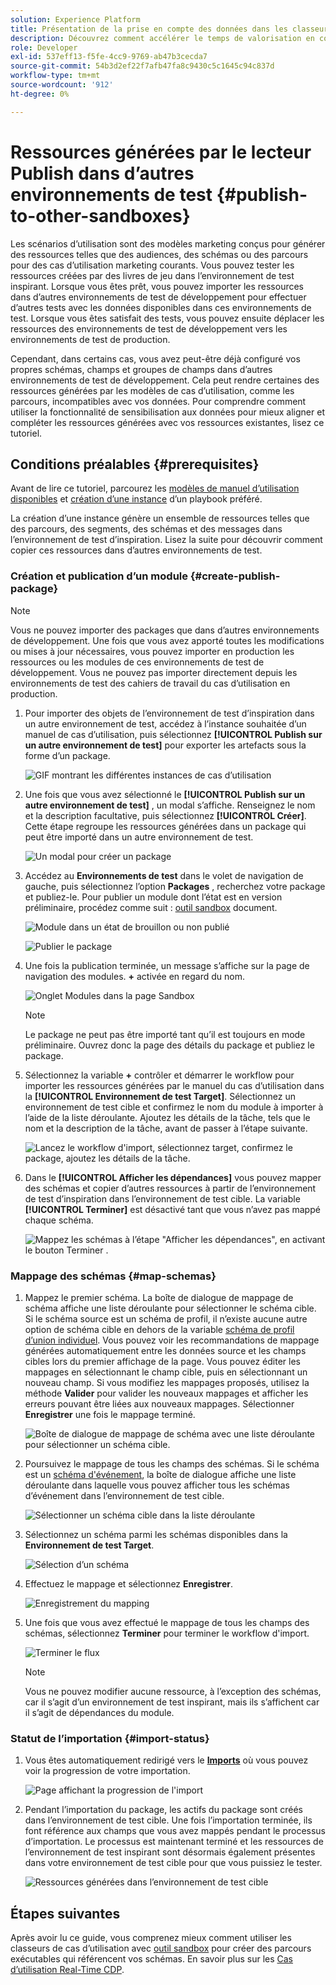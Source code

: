 ```yaml
---
solution: Experience Platform
title: Présentation de la prise en compte des données dans les classeurs de cas d’utilisation
description: Découvrez comment accélérer le temps de valorisation en copiant les ressources générées dans l’environnement de test d’inspiration finale vers d’autres environnements de test.
role: Developer
exl-id: 537eff13-f5fe-4cc9-9769-ab47b3cecda7
source-git-commit: 54b3d2ef22f7afb47fa8c9430c5c1645c94c837d
workflow-type: tm+mt
source-wordcount: '912'
ht-degree: 0%

---
```


# Ressources générées par le lecteur Publish dans d’autres environnements de test {#publish-to-other-sandboxes}

Les scénarios d’utilisation sont des modèles marketing conçus pour générer des ressources telles que des audiences, des schémas ou des parcours pour des cas d’utilisation marketing courants. Vous pouvez tester les ressources créées par des livres de jeu dans l’environnement de test inspirant. Lorsque vous êtes prêt, vous pouvez importer les ressources dans d’autres environnements de test de développement pour effectuer d’autres tests avec les données disponibles dans ces environnements de test. Lorsque vous êtes satisfait des tests, vous pouvez ensuite déplacer les ressources des environnements de test de développement vers les environnements de test de production.

Cependant, dans certains cas, vous avez peut-être déjà configuré vos propres schémas, champs et groupes de champs dans d’autres environnements de test de développement. Cela peut rendre certaines des ressources générées par les modèles de cas d’utilisation, comme les parcours, incompatibles avec vos données. Pour comprendre comment utiliser la fonctionnalité de sensibilisation aux données pour mieux aligner et compléter les ressources générées avec vos ressources existantes, lisez ce tutoriel.

## Conditions préalables {#prerequisites}

Avant de lire ce tutoriel, parcourez les [modèles de manuel d’utilisation disponibles](/help/use-case-playbooks/playbooks/choose.md#search-and-filter) et [création d’une instance](/help/use-case-playbooks/playbooks/create-share-reuse.md) d’un playbook préféré.

La création d’une instance génère un ensemble de ressources telles que des parcours, des segments, des schémas et des messages dans l’environnement de test d’inspiration. Lisez la suite pour découvrir comment copier ces ressources dans d’autres environnements de test.

### Création et publication d’un module {#create-publish-package}

>[!NOTE]
>
> Vous ne pouvez importer des packages que dans d’autres environnements de développement. Une fois que vous avez apporté toutes les modifications ou mises à jour nécessaires, vous pouvez importer en production les ressources ou les modules de ces environnements de test de développement. Vous ne pouvez pas importer directement depuis les environnements de test des cahiers de travail du cas d’utilisation en production.

1. Pour importer des objets de l’environnement de test d’inspiration dans un autre environnement de test, accédez à l’instance souhaitée d’un manuel de cas d’utilisation, puis sélectionnez **[!UICONTROL Publish sur un autre environnement de test]** pour exporter les artefacts sous la forme d’un package.

   ![GIF montrant les différentes instances de cas d’utilisation](/help/use-case-playbooks/assets/playbooks/data-awareness/browse-to-existing-instances-of-playbook.gif)

2. Une fois que vous avez sélectionné le **[!UICONTROL Publish sur un autre environnement de test]** , un modal s’affiche. Renseignez le nom et la description facultative, puis sélectionnez **[!UICONTROL Créer]**. Cette étape regroupe les ressources générées dans un package qui peut être importé dans un autre environnement de test.

   ![Un modal pour créer un package](/help/use-case-playbooks/assets/playbooks/data-awareness/create-package-modal.png)

3. Accédez au **Environnements de test** dans le volet de navigation de gauche, puis sélectionnez l’option **Packages** , recherchez votre package et publiez-le. Pour publier un module dont l’état est en version préliminaire, procédez comme suit : [outil sandbox](/help/sandboxes/ui/sandbox-tooling.md#add-an-object-to-an-existing-package-and-publish) document.

   ![Module dans un état de brouillon ou non publié](/help/use-case-playbooks/assets/playbooks/data-awareness/draft-mode.png)

   ![Publier le package](/help/use-case-playbooks/assets/playbooks/data-awareness/publish-draft.png)

4. Une fois la publication terminée, un message s’affiche sur la page de navigation des modules. **+** activée en regard du nom.

   ![Onglet Modules dans la page Sandbox](/help/use-case-playbooks/assets/playbooks/data-awareness/packages.png)

   >[!NOTE]
   >
   > Le package ne peut pas être importé tant qu’il est toujours en mode préliminaire. Ouvrez donc la page des détails du package et publiez le package.

5. Sélectionnez la variable **+** contrôler et démarrer le workflow pour importer les ressources générées par le manuel du cas d’utilisation dans la **[!UICONTROL Environnement de test Target]**. Sélectionnez un environnement de test cible et confirmez le nom du module à importer à l’aide de la liste déroulante. Ajoutez les détails de la tâche, tels que le nom et la description de la tâche, avant de passer à l’étape suivante.

   ![Lancez le workflow d&#39;import, sélectionnez target, confirmez le package, ajoutez les détails de la tâche.](/help/use-case-playbooks/assets/playbooks/data-awareness/import-package-import-settings.png)

6. Dans le **[!UICONTROL Afficher les dépendances]** vous pouvez mapper des schémas et copier d’autres ressources à partir de l’environnement de test d’inspiration dans l’environnement de test cible. La variable **[!UICONTROL Terminer]** est désactivé tant que vous n’avez pas mappé chaque schéma.

   ![Mappez les schémas à l’étape &quot;Afficher les dépendances&quot;, en activant le bouton Terminer .](/help/use-case-playbooks/assets/playbooks/data-awareness/import-package-view-dependencies.png)

### Mappage des schémas {#map-schemas}

1. Mappez le premier schéma. La boîte de dialogue de mappage de schéma affiche une liste déroulante pour sélectionner le schéma cible. Si le schéma source est un schéma de profil, il n’existe aucune autre option de schéma cible en dehors de la variable [schéma de profil d’union individuel](/help/xdm/classes/individual-profile.md). Vous pouvez voir les recommandations de mappage générées automatiquement entre les données source et les champs cibles lors du premier affichage de la page. Vous pouvez éditer les mappages en sélectionnant le champ cible, puis en sélectionnant un nouveau champ. Si vous modifiez les mappages proposés, utilisez la méthode **Valider** pour valider les nouveaux mappages et afficher les erreurs pouvant être liées aux nouveaux mappages. Sélectionner **Enregistrer** une fois le mappage terminé.

   ![Boîte de dialogue de mappage de schéma avec une liste déroulante pour sélectionner un schéma cible.](/help/use-case-playbooks/assets/playbooks/data-awareness/map-to-existing-fields.png)

2. Poursuivez le mappage de tous les champs des schémas. Si le schéma est un [schéma d&#39;événement](/help/xdm/classes/experienceevent.md), la boîte de dialogue affiche une liste déroulante dans laquelle vous pouvez afficher tous les schémas d’événement dans l’environnement de test cible.

   ![Sélectionner un schéma cible dans la liste déroulante](/help/use-case-playbooks/assets/playbooks/data-awareness/map-to-event-schema.png)

3. Sélectionnez un schéma parmi les schémas disponibles dans la **Environnement de test Target**.

   ![Sélection d’un schéma](/help/use-case-playbooks/assets/playbooks/data-awareness/map-to-available-schemas.png)

4. Effectuez le mappage et sélectionnez **Enregistrer**.

   ![Enregistrement du mapping](/help/use-case-playbooks/assets/playbooks/data-awareness/map-to-existing-modal.png)

5. Une fois que vous avez effectué le mappage de tous les champs des schémas, sélectionnez **Terminer** pour terminer le workflow d&#39;import.

   ![Terminer le flux](/help/use-case-playbooks/assets/playbooks/data-awareness/complete-flow.png)

   >[!NOTE]
   >
   > Vous ne pouvez modifier aucune ressource, à l’exception des schémas, car il s’agit d’un environnement de test inspirant, mais ils s’affichent car il s’agit de dépendances du module.

### Statut de l’importation {#import-status}

1. Vous êtes automatiquement redirigé vers le [**Imports**](/help/sandboxes/ui/sandbox-tooling.md#view-import-details) où vous pouvez voir la progression de votre importation.

   ![Page affichant la progression de l&#39;import](/help/use-case-playbooks/assets/playbooks/data-awareness/import-progress.png)

2. Pendant l’importation du package, les actifs du package sont créés dans l’environnement de test cible. Une fois l’importation terminée, ils font référence aux champs que vous avez mappés pendant le processus d’importation. Le processus est maintenant terminé et les ressources de l’environnement de test inspirant sont désormais également présentes dans votre environnement de test cible pour que vous puissiez le tester.

   ![Ressources générées dans l’environnement de test cible](/help/use-case-playbooks/assets/playbooks/data-awareness/packages.png)

## Étapes suivantes

Après avoir lu ce guide, vous comprenez mieux comment utiliser les classeurs de cas d’utilisation avec [outil sandbox](/help/sandboxes/ui/sandbox-tooling.md#monitor-import-jobs-and-view-import-objects-details) pour créer des parcours exécutables qui référencent vos schémas. En savoir plus sur les [Cas d’utilisation Real-Time CDP](/help/rtcdp/use-case-guides/intelligent-re-engagement/intelligent-re-engagement.md).
